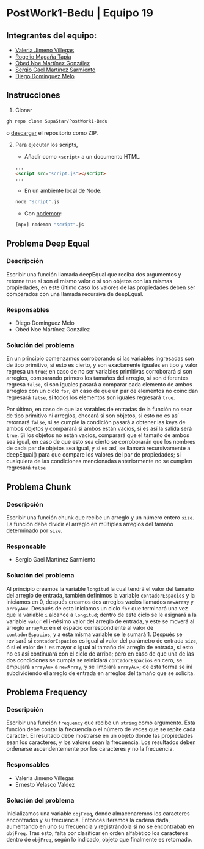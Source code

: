 # PostWork1-Bedu | Equipo 19

## Integrantes del equipo:

- [Valeria Jimeno Villegas](https://github.com/valjime95)
- [Rogelio Magaña Tapia](https://github.com/MaganaRogelio)
- [Obed Noe Martínez González](https://github.com/SupaStar)
- [Sergio Gael Martínez Sarmiento](https://github.com/Searge1357)
- [Diego Domínguez Melo](https://github.com/POWRFULCOW89)

## Instrucciones

1. Clonar 
 
```sh
gh repo clone SupaStar/PostWork1-Bedu
```
o [descargar](https://github.com/SupaStar/PostWork1-Bedu/archive/refs/heads/main.zip) el repositorio como ZIP.

2. Para ejecutar los scripts, 

    - Añadir como `<script>` a un documento HTML.

    ```html
    ...
    <script src="script.js"></script>
    ...
    ```

    - En un ambiente local de Node:

    ```sh
    node "script".js 
    ```
    - Con [nodemon](https://github.com/remy/nodemon#installation):

    ```sh
    [npx] nodemon "script".js
    ```

## Problema Deep Equal

### Descripción

Escribir una función llamada deepEqual que reciba dos argumentos y retorne true si son el mismo valor o si son objetos con las mismas propiedades, en este último caso los valores de las propiedades deben ser comparados con una llamada recursiva de deepEqual.

### Responsables

- Diego Domínguez Melo
- Obed Noe Martínez González

### Solución del problema

En un principio comenzamos corroborando si las  variables ingresadas son de tipo primitivo, si esto es cierto, y son exactamente iguales en tipo y valor regresa un `true`; en caso de no ser variables primitivas corroborará si son arreglos, comparando primero los tamaños del arreglo, si son diferentes regresa `false`, si son iguales pasará a comparar cada elemento de ambos arreglos con un ciclo `for`, en caso de que un par de elementos no coincidan regresará `false`, si todos los elementos son iguales regresará `true`.

Por último, en caso de que las varables de entradas de la función no sean de tipo primitivo ni arreglos, checará si son objetos, si esto no es así retornará `false`, si se cumple la condición pasará a obtener las keys de ambos objetos y comparará si ambos están vacíos, si es así la salida será `true`. Si los objetos no están vacíos, comparará que el tamaño de ambos sea igual, en caso de que esto sea cierto se corroborarán que los nombres de cada par de objetos sea igual, y si es así, se llamará recursivamente a deepEqual() para que compare los valores del par de propiedades; si cualquiera de las condiciones mencionadas anteriormente no se cumplen regresará `false`

## Problema Chunk

### Descripción

Escribir una función chunk que recibe un arreglo y un número entero `size`. La función debe dividir el arreglo en múltiples arreglos del tamaño determinado por `size`.

### Responsable

- Sergio Gael Martínez Sarmiento

### Solución del problema

Al principio creamos la variable `longitud` la cual tendrá el valor del tamaño del arreglo de entrada, también definimos la variable `contadorEspacios` y la iniciamos en 0, después creamos dos arreglos vacíos llamados `newArray` y `arrayAux`. Después de esto iniciamos un ciclo `for` que terminará una vez que la variable `i` alcance a `longitud`; dentro de este ciclo se le asignará a la variable `valor` el i-nésimo valor del arreglo de entrada, y este se moverá al arreglo `arrayAux` en el espacio correspondiente al valor de `contadorEspacios`, y a esta misma variable se le sumará 1. Después se revisará si `contadorEspacios` es igual al valor del parámetro de entrada `size`, ó si el valor de `i` es mayor o igual al tamaño del arreglo de entrada, si esto no es así continuará con el ciclo de arriba; pero en caso de que una de las dos condiciones se cumpla se reiniciará `contadorEspacios` en cero, se empujará `arrayAux` a `newArray`, y se limpiará `arrayAux`; de esta forma se irá subdividiendo el arreglo de entrada en arreglos del tamaño que se solicita.

## Problema Frequency

### Descripción

Escribir una función `frequency` que recibe un `string` como argumento. Esta función debe contar la frecuencia o el número de veces que se repite cada carácter. El resultado debe mostrarse en un objeto donde las propiedades sean los caracteres, y los valores sean la frecuencia. Los resultados deben ordenarse ascendentemente por los caracteres y no la frecuencia.

### Responsables

- Valeria Jimeno Villegas
- Ernesto Velasco Valdez

### Solución del problema

Inicializamos una variable `objFreq`, donde almacenaremos los caracteres encontrados y su frecuencia. Entonces iteramos la cadena dada, aumentando en uno su frecuencia y registrándola si no se encontrabab en `objFreq`. Tras esto, falta por clasificar en orden alfabético los caracteres dentro de `objFreq`, según lo indicado, objeto que finalmente es retornado.